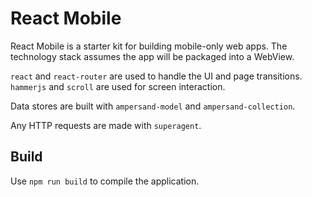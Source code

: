 # React Mobile

React Mobile is a starter kit for building mobile-only web apps. The technology stack assumes the app will be packaged into a WebView.

`react` and `react-router` are used to handle the UI and page transitions. `hammerjs` and `scroll` are used for screen interaction.

Data stores are built with `ampersand-model` and `ampersand-collection`.

Any HTTP requests are made with `superagent`.

## Build

Use `npm run build` to compile the application.

